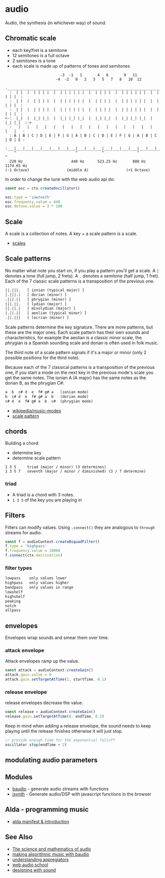 # audio
Audio, the synthesis (in whichever way) of sound.

## Chromatic scale
- each key/fret is a semitone
- 12 semitones is a full octave
- 2 semitones is a tone
- each scale is made up of patterns of tones and semitones
```
                         -3  -1   1       4   6       9   11
                       -4  -2   0   2   3   5   7   8   10  12
  .___________________________________________________________________________.
  :  | |  |  | | | |  |  | | | | | |  |  | | | |  |  | | | | | |  |  | | | |  :
  :  | |  |  | | | |  |  | | | | | |  |  | | | |  |  | | | | | |  |  | | | |  :
  :  | |  |  | | | |  |  | | | | | |  |  | | | |  |  | | | | | |  |  | | | |  :
<-:  |_|  |  |_| |_|  |  |_| |_| |_|  |  |_| |_|  |  |_| |_| |_|  |  |_| |_|  :->
  :   |   |   |   |   |   |   |   |   |   |   |   |   |   |   |   |   |   |   :
  : A | B | C | D | E | F | G | A | B | C | D | E | F | G | A | B | C | D | E :
  :___|___|___|___|___|___|___|___|___|___|___|___|___|___|___|___|___|___|___:
    ^                           ^           ^               ^           ^
  220 Hz                      440 Hz      523.25 Hz       880 Hz     1174.65 Hz
(-1 Octave)                 (middle A)                 (+1 Octave)
```
In order to change the tune with the web audio api do:
```js
const osc = ctx.createOscillator()

osc.type = 'sawtooth'
osc.frequency.value = 440
osc.detune.value = 3 * 100
```

## Scale
A scale is a collection of notes. A key + a scale pattern is a scale.
- [scales](http://www.gosk.com/chords/m7-chords-for-guitar.php)

## Scale patterns
No matter what note you start on, if you play a pattern you'll get a scale. A
`|` denotes a tone (full jump, 2 frets). A `.` denotes a semitone (half jump, 1
fret). Each of the 7 classic scale patterns is a transposition of the previous
one.
```txt
||.|||.   [ ionian (typical major) ]
|.|||.|   [ dorian (minor) ]
.|||.||   [ phrygian (minor) ]
|||.||.   [ lydian (major) ]
||.||.|   [ mixolydian (major) ]
|.||.||   [ aeolian (typical minor) ]
.||.|||   [ locrian (minor) ]
```
Scale patterns determine the key signature. There are more patterns, but these
are the major ones. Each scale pattern has their own sounds and
characteristics, for example the aeolian is a classic minor scale, the phrygian
is a Spanish sounding scale and dorian is often used in folk music.

The third note of a scale pattern signals if it's a major or minor (only 2
possible positions for the third note).

Because each of the 7 classical patterns is a transposition of the previous
one, if you start a mode on the next key in the previous mode's scale you get
the same notes. The ionian A (A major) has the same notes as the dorian B, as
the phrygian C#:
```txt
a  b  c# d  e  f# g# a   (ionian mode)
b  c# d  e  f# g# a  b   (dorian mode)
c# d  e  f# g# a  b  c#  (phrygian mode)
```
- [wikipedia/music-modes](https://en.wikipedia.org/wiki/Mode_%28music%29)
- [scale pattern](http://www.gosk.com/scales/phrygian-scale-for-guitar.php)

## chords
Building a chord:
- determine key
- determine scale pattern

```
1 3 5     triad (major / minor) (3 determines)
1 3 5 7   seventh (major / minor / diminished) (3 / 7 determine)
```

### triad
- A triad is a chord with 3 notes.
- `1 3 5` of the key you are playing in

## Filters
Filters can modify values. Using `.connect()` they are analogous to `through`
streams for audio.
```js
const f = audioContext.createBiquadFilter()
f.type = 'highpass'
f.frequency.value = 10000
f.connect(ctx.destination)
```

### filter types
```txt
lowpass    only values lower
highpass   only values higher
bandpass   only values in range
lowshelf
highshelf
peaking
notch
allpass
```

## envelopes
Envelopes wrap sounds and smear them over time.

### attack envelope
Attack envelopes ramp up the value.

```js
const attack = audioContext.createGain()
attack.gain.value = 0
attack.gain.setTargetAtTime(1, startTime, 0.1)
```

### release envelope
release envelopes decrease the value.

```js
const release = audioContext.createGain()
release.gain.setTargetAtTime(0, endTime, 0.2)
```

Keep in mind when adding a release envelope, the sound needs to keep playing
until the release finishes otherwise it will just stop.

```js
// provide enough time for the exponential falloff
oscillator.stop(endTime + 2)
```

## modulating audio parameters

## Modules
- [baudio](https://github.com/substack/baudio) - generate audio streams with functions
- [jsynth](https://github.com/NHQ/jsynth) - Generate audio/DSP with javascript functions in the browser

## Alda - programming music
- [alda manifest & introduction](http://daveyarwood.github.io/alda/2015/09/05/alda-a-manifesto-and-gentle-introduction/)

## See Also
- [The science and mathematics of audio](https://www.youtube.com/watch?v=i_0DXxNeaQ0)
- [making algorithmic music with baudio](https://www.youtube.com/watch?v=2oz_SwhBixs)
- [understanding appregiators](http://www.residentadvisor.net/feature.aspx?2474&utm_content=buffer82714&utm_medium=social)
- [web audio school](http://mmckegg.github.io/web-audio-school/)
- [designing with sound](https://medium.com/@pablostanley/designing-musical-user-interfaces-4f30b41d7a83)
